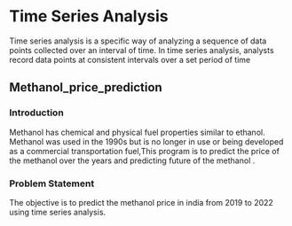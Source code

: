 # Time Series Analysis 
Time series analysis is a specific way of analyzing a sequence of data points collected over an interval of time.
In time series analysis, analysts record data points at consistent intervals over a set period of time
## Methanol_price_prediction
### Introduction
 Methanol has chemical and physical fuel properties similar to ethanol. Methanol was used in the 1990s 
 but is no longer in use or being developed as a commercial transportation fuel,This program is to predict the 
 price of the methanol over the years and predicting future of the methanol .
### Problem Statement
The objective is to predict the methanol price in india from 2019 to 2022 using time series analysis.

